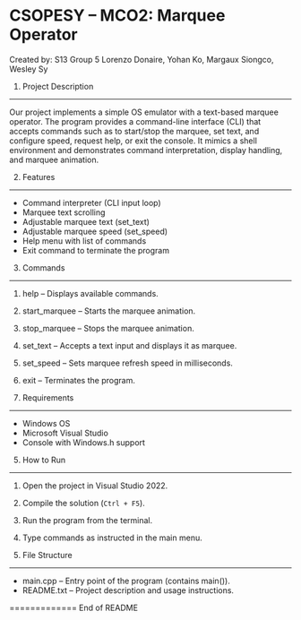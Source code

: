 CSOPESY – MCO2: Marquee Operator
================================

Created by: S13 Group 5
Lorenzo Donaire, Yohan Ko, Margaux Siongco, Wesley Sy 



1. Project Description
--------------------------------
Our project implements a simple OS emulator with a text-based 
marquee operator. The program provides a command-line interface 
(CLI) that accepts commands such as to start/stop the marquee, 
set text, and configure speed, request help, or exit the console. It mimics a shell environment 
and demonstrates command interpretation, display handling, 
and marquee animation.


2. Features
--------------------------------
- Command interpreter (CLI input loop)
- Marquee text scrolling 
- Adjustable marquee text (set_text)
- Adjustable marquee speed (set_speed)
- Help menu with list of commands
- Exit command to terminate the program


3. Commands
--------------------------------
1. help          – Displays available commands.
2. start_marquee – Starts the marquee animation.
3. stop_marquee  – Stops the marquee animation. 
4. set_text      – Accepts a text input and displays it as marquee.
5. set_speed     – Sets marquee refresh speed in milliseconds. 
6. exit          – Terminates the program.


4. Requirements
--------------------------------
- Windows OS
- Microsoft Visual Studio 
- Console with Windows.h support


5. How to Run
--------------------------------
1. Open the project in Visual Studio 2022.
2. Compile the solution (`Ctrl + F5`).
3. Run the program from the terminal.
4. Type commands as instructed in the main menu.



6. File Structure
--------------------------------
- main.cpp     – Entry point of the program (contains main()).
- README.txt   – Project description and usage instructions.

=============
End of README

